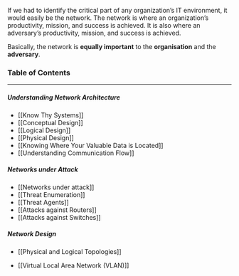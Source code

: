If we had to identify the critical part of any organization’s IT environment, it would easily be the network. The network is where an organization’s productivity, mission, and success is achieved. It is also where an adversary’s productivity, mission, and success is achieved. 

Basically, the network is **equally important** to the **organisation** and the **adversary**.

### Table of Contents
---
##### Understanding Network Architecture
- [[Know Thy Systems]]
- [[Conceptual Design]]
- [[Logical Design]]
- [[Physical Design]]
- [[Knowing Where Your Valuable Data is Located]]
- [[Understanding Communication Flow]] 

##### Networks under Attack
- [[Networks under attack]] 
- [[Threat Enumeration]]
- [[Threat Agents]]
- [[Attacks against Routers]]
- [[Attacks against Switches]]

##### Network Design
- [[Physical and Logical Topologies]]

- [[Virtual Local Area Network (VLAN)]]